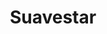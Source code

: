 ---
title: "Suavestar"
url: /ciudad-autonoma-de-buenos-aires/suavestar-avenida-belgrano-2/
shop: cama
---